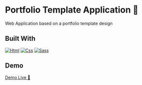 # Portfolio Template Application 🛴

Web Application based on a portfolio template design

## Built With

[![Html][Html.com]][Html-url]
[![Css][Css.com]][Css-url]
[![Sass][Sass.com]][Sass-url]

## Demo

[Demo Live 🛴](https://portfolio-exe.netlify.app/)

<!-- MARKDOWN LINKS & IMAGES -->
[Sass.com]: https://img.shields.io/badge/Sass-CC6699?style=for-the-badge&logo=sass&logoColor=white
[Sass-url]: https://sass-lang.com/
[Html.com]: https://img.shields.io/badge/HTML5-E34F26?style=for-the-badge&logo=html5&logoColor=white
[Html-url]: https://html.com/
[Css.com]: https://img.shields.io/badge/CSS3-1572B6?style=for-the-badge&logo=css3&logoColor=white
[Css-url]: https://www.w3.org/Style/CSS/Overview.en.html

